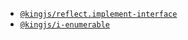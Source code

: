 - [`@kingjs/reflect.implement-interface`][ImplementInterface]
- [`@kingjs/i-enumerable`][IEnumerable]

[IEnumerable]: https://www.npmjs.com/package/@kingjs/i-enumerable
[ImplementInterface]: https://www.npmjs.com/package/@kingjs/reflect.implement-interface
